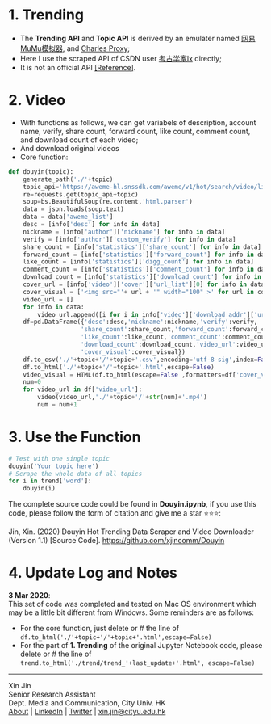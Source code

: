 # 1. Trending
- The **Trending API** and **Topic API** is derived by an emulater named [网易MuMu模拟器](https://mumu.163.com/), and [Charles Proxy](https://www.charlesproxy.com/);
- Here I use the scraped API of CSDN user [考古学家lx](https://me.csdn.net/weixin_43582101) directly;
- It is not an official API [[Reference]](https://blog.csdn.net/weixin_43582101/article/details/103791795). 

# 2. Video
- With functions as follows, we can get variabels of description, account name, verify, share count, forward count, like count, comment count, and download count of each video;
- And download original videos
- Core function:
```python
def douyin(topic):
    generate_path('./'+topic)
    topic_api='https://aweme-hl.snssdk.com/aweme/v1/hot/search/video/list/?hotword='
    re=requests.get(topic_api+topic)
    soup=bs.BeautifulSoup(re.content,'html.parser')
    data = json.loads(soup.text)
    data = data['aweme_list']
    desc = [info['desc'] for info in data]
    nickname = [info['author']['nickname'] for info in data]
    verify = [info['author']['custom_verify'] for info in data]
    share_count = [info['statistics']['share_count'] for info in data]
    forward_count = [info['statistics']['forward_count'] for info in data]
    like_count = [info['statistics']['digg_count'] for info in data]
    comment_count = [info['statistics']['comment_count'] for info in data]
    download_count = [info['statistics']['download_count'] for info in data]
    cover_url = [info['video']['cover']['url_list'][0] for info in data]
    cover_visual = ['<img src="'+ url + '" width="100" >' for url in cover_url]
    video_url = []
    for info in data:
        video_url.append([i for i in info['video']['download_addr']['url_list'] if 'default' in i][0])
    df=pd.DataFrame({'desc':desc,'nickname':nickname,'verify':verify,
                    'share_count':share_count,'forward_count':forward_count,
                    'like_count':like_count,'comment_count':comment_count,
                    'download_count':download_count,'video_url':video_url,
                    'cover_visual':cover_visual})
    df.to_csv('./'+topic+'/'+topic+'.csv',encoding='utf-8-sig',index=False)
    df.to_html('./'+topic+'/'+topic+'.html',escape=False)
    video_visual = HTML(df.to_html(escape=False ,formatters=df['cover_visual']))
    num=0
    for video_url in df['video_url']:
        video(video_url,'./'+topic+'/'+str(num)+'.mp4')
        num = num+1
```

# 3. Use the Function
```python
# Test with one single topic
douyin('Your topic here')
# Scrape the whole data of all topics
for i in trend['word']:
    douyin(i)
```
The complete source code could be found in **Douyin.ipynb**, if you use this code, please follow the form of citation and give me a star ⭐⭐⭐:

Jin, Xin. (2020) Douyin Hot Trending Data Scraper and Video Downloader (Version 1.1) [Source Code]. https://github.com/xjincomm/Douyin  
# 4. Update Log and Notes
__3 Mar 2020__:  
This set of code was completed and tested on Mac OS environment which may be a little bit different from Windows. Some reminders are as follows:
- For the core function, just delete or # the line of  
```df.to_html('./'+topic+'/'+topic+'.html',escape=False)```
- For the part of __1. Trending__ of the original Jupyter Notebook code, please delete or # the line of ```trend.to_html('./trend/trend_'+last_update+'.html', escape=False)```
----
Xin Jin  
Senior Research Assistant  
Dept. Media and Communication, City Univ. HK  
[About](www.xjin.tech) | [LinkedIn](linkedin.com/in/xjin613/) | [Twitter](https://twitter.com/xjin_comm) | xin.jin@cityu.edu.hk
